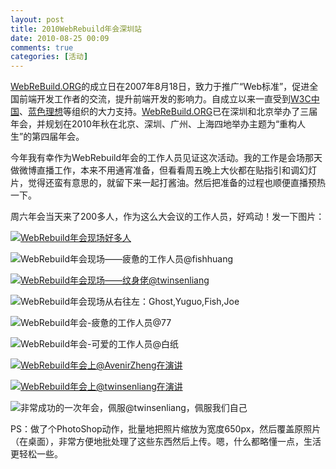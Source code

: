 ```yaml
---
layout: post
title: 2010WebRebuild年会深圳站
date: 2010-08-25 00:09
comments: true
categories: [活动]
---
```

[WebReBuild.ORG](http://www.webrebuild.org/)的成立日在2007年8月18日，致力于推广“Web标准”，促进全国前端开发工作者的交流，提升前端开发的影响力。自成立以来一直受到[W3C中国](http://www.chinaw3c.org/)、[蓝色理想](http://www.blueidea.com/)等组织的大力支持。[WebReBuild.ORG](http://www.webrebuild.org/)已在深圳和北京举办了三届年会，并规划在2010年秋在北京、深圳、广州、上海四地举办主题为“重构人生”的第四届年会。

今年我有幸作为WebRebuild年会的工作人员见证这次活动。我的工作是会场那天做微博直播工作，本来不用通宵准备，但看看周五晚上大伙都在贴指引和调幻灯片，觉得还蛮有意思的，就留下来一起打酱油。然后把准备的过程也顺便直播预热一下。

周六年会当天来了200多人，作为这么大会议的工作人员，好鸡动！发一下图片：

[![WebRebuild年会现场好多人](https://yuguo.us/files/2010/08/IMG_6671.jpg "WebRebuild年会现场好多人")](http://webrebuild.org/shenzhen/)

![WebRebuild年会现场——疲惫的工作人员@fishhuang](https://yuguo.us/files/2010/08/IMG_6704.jpg "WebRebuild年会现场——疲惫的工作人员@fishhuang")

[![WebRebuild年会现场——纹身佬@twinsenliang](https://yuguo.us/files/2010/08/IMG_6609.jpg "WebRebuild年会现场——纹身佬@twinsenliang")](http://twinsenliang.net/)

![WebRebuild年会现场从右往左：Ghost,Yuguo,Fish,Joe](https://yuguo.us/files/2010/08/IMG_6590.jpg "WebRebuild年会现场从右往左：Ghost,Yuguo,Fish,Joe")

![WebRebuild年会-疲惫的工作人员@77](https://yuguo.us/files/2010/08/IMG_6724.jpg "WebRebuild年会-疲惫的工作人员@77")

![WebRebuild年会-可爱的工作人员@白纸](https://yuguo.us/files/2010/08/IMG_6627.jpg "WebRebuild年会-可爱的工作人员@白纸")

[![WebRebuild年会上@AvenirZheng在演讲](https://yuguo.us/files/2010/08/IMG_6620.jpg "WebRebuild年会上@AvenirZheng在演讲")](http://avenirzheng.net/)

[![WebRebuild年会上@twinsenliang在演讲](https://yuguo.us/files/2010/08/IMG_6735.jpg "WebRebuild年会上@twinsenliang在演讲")](https://yuguo.us/files/2010/08/IMG_6735.jpg)

![非常成功的一次年会，佩服@twinsenliang，佩服我们自己](https://yuguo.us/files/2010/08/IMG_6646.jpg "非常成功的一次年会，佩服@twinsenliang，佩服我们自己")

PS：做了个PhotoShop动作，批量地把照片缩放为宽度650px，然后覆盖原照片（在桌面），非常方便地批处理了这些东西然后上传。嗯，什么都略懂一点，生活更轻松一些。